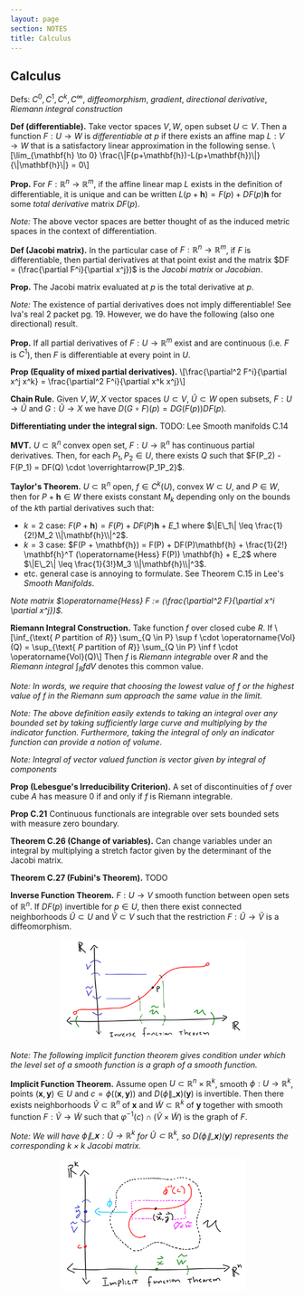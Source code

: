 ```yaml
---
layout: page
section: NOTES
title: Calculus
---
```


## Calculus

Defs: $C^0, C^1, C^k, C^{\infty}$, *diffeomorphism*, *gradient*, *directional derivative*, *Riemann integral construction*

**Def (differentiable).** Take vector spaces $V,W$, open subset $U \subset V$. Then a function $F: U \to W$ is *differentiable at $p$* if there exists an affine map $L: V \to W$ that is a satisfactory linear approximation in the following sense.
    \\[\lim_{\mathbf{h} \to 0} \frac{\\|F(p+\mathbf{h})-L(p+\mathbf{h})\\|}{\\|\mathbf{h}\\|} = 0\\]

**Prop.** For $F: \mathbb{R}^n \to \mathbb{R}^m$, if the affine linear map $L$ exists in the definition of differentiable, it is unique and can be written $L(p + \mathbf{h}) = F(p) + DF(p)\mathbf{h}$ for some *total derivative* matrix $DF(p)$.

*Note:* The above vector spaces are better thought of as the induced metric spaces in the context of differentiation.

**Def (Jacobi matrix).** In the particular case of $F: \mathbb{R}^n \to \mathbb{R}^m$, if $F$ is differentiable, then partial derivatives at that point exist and the matrix $DF = (\frac{\partial F^i}{\partial x^j})$ is the *Jacobi matrix* or *Jacobian*. 

**Prop.** The Jacobi matrix evaluated at $p$ is the total derivative at $p$.

*Note:* The existence of partial derivatives does not imply differentiable! See Iva's real 2 packet pg. 19. However, we do have the following (also one directional) result.

**Prop.** If all partial derivatives of $F: U \to \mathbb{R}^m$ exist and are continuous (i.e. $F$ is $C^1$), then $F$ is differentiable at every point in $U$.

**Prop (Equality of mixed partial derivatives).** \\[\frac{\partial^2 F^i}{\partial x^j x^k} = \frac{\partial^2 F^i}{\partial x^k x^j}\\]

**Chain Rule.** Given $V,W,X$ vector spaces $U \subset V$, $\widetilde{U} \subset W$ open subsets, $F: U \to \widetilde{U}$ and $G: \widetilde{U} \to X$ we have $D(G \circ F)(p) = DG(F(p))DF(p)$.

**Differentiating under the integral sign.** TODO: Lee Smooth manifolds C.14

**MVT.** $U \subset \mathbb{R}^n$ convex open set, $F: U \to \mathbb{R}^n$ has continuous partial derivatives. Then, for each $P_1, P_2 \in U$, there exists $Q$ such that $F(P_2) - F(P_1) = DF(Q) \cdot \overrightarrow{P_1P_2}$. 

**Taylor's Theorem.** $U \subset \mathbb{R}^n$ open, $f \in C^{k}(U)$, convex $W \subset U$, and $P \in W$, then for $P + \mathbf{h} \in W$ there exists constant $M_k$ depending only on the bounds of the $k$th partial derivatives such that:
* $k=2$ case: $F(P + \mathbf{h}) = F(P) + DF(P)\mathbf{h} + E\_1$ where $\|E\_1\| \leq \frac{1}{2!}M_2 \\|\mathbf{h}\\|^2$.
* $k=3$ case: $F(P + \mathbf{h}) = F(P) + DF(P)\mathbf{h} + \frac{1}{2!} \mathbf{h}^T (\operatorname{Hess} F(P)) \mathbf{h} + E_2$ where $\|E\_2\| \leq \frac{1}{3!}M_3 \\|\mathbf{h}\\|^3$.
* etc. general case is annoying to formulate. See Theorem C.15 in Lee's *Smooth Manifolds*.

*Note matrix $\operatorname{Hess} F := (\frac{\partial^2 F}{\partial x^i \partial x^j})$.*

**Riemann Integral Construction.** Take function $f$ over closed cube $R$. If
\\[\inf\_{\text{ $P$ partition of $R$}} \sum_{Q \in P} \sup f \cdot \operatorname{Vol}(Q) = \sup\_{\text{ $P$ partition of $R$}} \sum_{Q \in P} \inf f \cdot \operatorname{Vol}(Q)\\]
Then $f$ is *Riemann integrable* over $R$ and the *Riemann integral* $\int_R f dV$ denotes this common value.

*Note: In words, we require that choosing the lowest value of $f$ or the highest value of $f$ in the Riemann sum approach the same value in the limit.*

*Note: The above definition easily extends to taking an integral over any bounded set by taking sufficiently large curve and multiplying by the indicator function. Furthermore, taking the integral of only an indicator function can provide a notion of volume.*

*Note: Integral of vector valued function is vector given by integral of components*

**Prop (Lebesgue's Irreducibility Criterion).** A set of discontinuities of $f$ over cube $A$ has measure $0$ if and only if $f$ is Riemann integrable.

**Prop C.21** Continuous functionals are integrable over sets bounded sets with measure zero boundary.

**Theorem C.26 (Change of variables).** Can change variables under an integral by multiplying a stretch factor given by the determinant of the Jacobi matrix.

**Theorem C.27 (Fubini's Theorem).** TODO

**Inverse Function Theorem.** $F: U \to V$ smooth function between open sets of $\mathbb{R}^n$. If $DF(p)$ invertible for $p \in U$, then there exist connected neighborhoods $\widetilde{U} \subset U$ and $\widetilde{V} \subset V$ such that the restriction $F: \widetilde{U} \to \widetilde{V}$ is a diffeomorphism.

<center><img src="images/inverse-function-thm.png" alt="inverse function theorem illustration" width="65%"/></center>

*Note: The following implicit function theorem gives condition under which the level set of a smooth function is a graph of a smooth function.*

**Implicit Function Theorem.** Assume open $U \subset \mathbb{R}^n \times \mathbb{R}^k$, smooth $\phi: U \to \mathbb{R}^k$, points $(\mathbf{x}, \mathbf{y}) \in U$ and $c = \phi((\mathbf{x}, \mathbf{y}))$ and $D(\phi\|\_{\mathbf{x}})(\mathbf{y})$ is invertible. Then there exists neighborhoods $\widetilde{V} \subset \mathbb{R}^n$ of $\mathbf{x}$ and $\widetilde{W} \subset \mathbb{R}^k$ of $\mathbf{y}$ together with smooth function $F: \widetilde{V} \to \widetilde{W}$ such that $\varphi^{-1}(c) \cap (\widetilde{V} \times \widetilde{W})$ is the graph of $F$.

*Note: We will have $\phi\|\_{\mathbf{x}}: \widetilde{U} \to \mathbb{R}^k$ for $\widetilde{U} \subset \mathbb{R}^k$, so $D(\phi\|\_{\mathbf{x}})(\mathbf{y})$ represents the corresponding $k \times k$ Jacobi matrix.*

<center><img src="images/implicit-function-thm.png" alt="implicit function theorem illustration" width="65%"/></center>